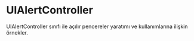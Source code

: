 # UIAlertController
UIAlertController sınıfı ile açılır pencereler yaratımı ve kullanımlarına ilişkin örnekler.
